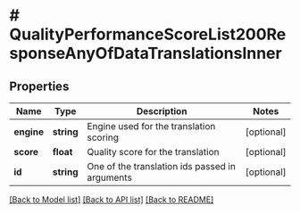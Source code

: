 # # QualityPerformanceScoreList200ResponseAnyOfDataTranslationsInner

## Properties

Name | Type | Description | Notes
------------ | ------------- | ------------- | -------------
**engine** | **string** | Engine used for the translation scoring | [optional] 
**score** | **float** | Quality score for the translation | [optional] 
**id** | **string** | One of the translation ids passed in arguments | [optional] 

[[Back to Model list]](../../README.md#documentation-for-models) [[Back to API list]](../../README.md#documentation-for-api-endpoints) [[Back to README]](../../README.md)


